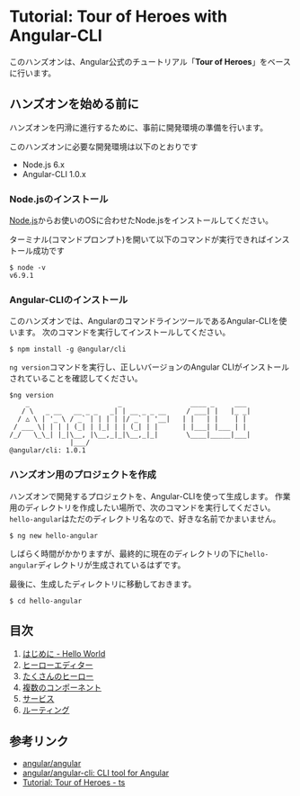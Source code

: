 # Tutorial: Tour of Heroes with Angular-CLI

このハンズオンは、Angular公式のチュートリアル「**Tour of Heroes**」をベースに行います。

## ハンズオンを始める前に

ハンズオンを円滑に進行するために、事前に開発環境の準備を行います。

このハンズオンに必要な開発環境は以下のとおりです

- Node.js 6.x
- Angular-CLI 1.0.x

### Node.jsのインストール

[Node.js](https://nodejs.org/ja/)からお使いのOSに合わせたNode.jsをインストールしてください。

ターミナル(コマンドプロンプト)を開いて以下のコマンドが実行できればインストール成功です

```
$ node -v
v6.9.1
```

### Angular-CLIのインストール

このハンズオンでは、AngularのコマンドラインツールであるAngular-CLIを使います。
次のコマンドを実行してインストールしてください。

```
$ npm install -g @angular/cli
```

`ng version`コマンドを実行し、正しいバージョンのAngular CLIがインストールされていることを確認してください。

```
$ng version
    _                      _                 ____ _     ___
   / \   _ __   __ _ _   _| | __ _ _ __     / ___| |   |_ _|
  / △ \ | '_ \ / _` | | | | |/ _` | '__|   | |   | |    | |
 / ___ \| | | | (_| | |_| | | (_| | |      | |___| |___ | |
/_/   \_\_| |_|\__, |\__,_|_|\__,_|_|       \____|_____|___|
               |___/
@angular/cli: 1.0.1
```

### ハンズオン用のプロジェクトを作成

ハンズオンで開発するプロジェクトを、Angular-CLIを使って生成します。
作業用のディレクトリを作成したい場所で、次のコマンドを実行してください。
`hello-angular`はただのディレクトリ名なので、好きな名前でかまいません。

```
$ ng new hello-angular
```

しばらく時間がかかりますが、最終的に現在のディレクトリの下に`hello-angular`ディレクトリが生成されているはずです。

最後に、生成したディレクトリに移動しておきます。

```
$ cd hello-angular
```

## 目次

1. [はじめに - Hello World](./ch-1/README.md)
2. [ヒーローエディター](./ch-2/README.md)
3. [たくさんのヒーロー](./ch-3/README.md)
4. [複数のコンポーネント](./ch-4/README.md)
5. [サービス](./ch-5/README.md)
6. [ルーティング](./ch-6/README.md)

## 参考リンク

- [angular/angular](https://github.com/angular/angular)
- [angular/angular\-cli: CLI tool for Angular](https://github.com/angular/angular-cli)
- [Tutorial: Tour of Heroes \- ts](https://angular.io/docs/ts/latest/tutorial/)
